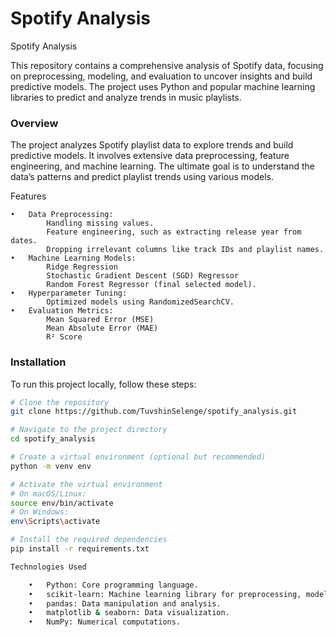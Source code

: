 # Spotify Analysis

Spotify Analysis

This repository contains a comprehensive analysis of Spotify data, focusing on preprocessing, modeling, and evaluation to uncover insights and build predictive models. The project uses Python and popular machine learning libraries to predict and analyze trends in music playlists.

### Overview

The project analyzes Spotify playlist data to explore trends and build predictive models. It involves extensive data preprocessing, feature engineering, and machine learning. The ultimate goal is to understand the data’s patterns and predict playlist trends using various models.

Features

	•	Data Preprocessing:
			Handling missing values.
			Feature engineering, such as extracting release year from dates.
			Dropping irrelevant columns like track IDs and playlist names.
	•	Machine Learning Models:
			Ridge Regression
			Stochastic Gradient Descent (SGD) Regressor
			Random Forest Regressor (final selected model).
	•	Hyperparameter Tuning:
			Optimized models using RandomizedSearchCV.
	•	Evaluation Metrics:
			Mean Squared Error (MSE)
			Mean Absolute Error (MAE)
			R² Score

### Installation

To run this project locally, follow these steps:

```bash
# Clone the repository
git clone https://github.com/TuvshinSelenge/spotify_analysis.git

# Navigate to the project directory
cd spotify_analysis

# Create a virtual environment (optional but recommended)
python -m venv env

# Activate the virtual environment
# On macOS/Linux:
source env/bin/activate
# On Windows:
env\Scripts\activate

# Install the required dependencies
pip install -r requirements.txt

Technologies Used

	•	Python: Core programming language.
	•	scikit-learn: Machine learning library for preprocessing, modeling, and evaluation.
	•	pandas: Data manipulation and analysis.
	•	matplotlib & seaborn: Data visualization.
	•	NumPy: Numerical computations.
